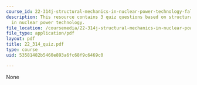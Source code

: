 ```yaml
---
course_id: 22-314j-structural-mechanics-in-nuclear-power-technology-fall-2006
description: This resource contains 3 quiz questions based on structural mechanics
  in nuclear power technology.
file_location: /coursemedia/22-314j-structural-mechanics-in-nuclear-power-technology-fall-2006/53581482b5460e893a6fc68f9c6469c0_22_314_quiz.pdf
file_type: application/pdf
layout: pdf
title: 22_314_quiz.pdf
type: course
uid: 53581482b5460e893a6fc68f9c6469c0

---
```

None